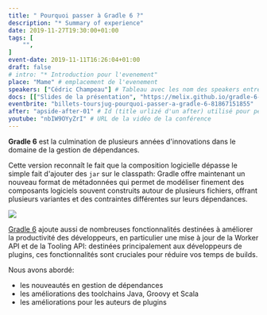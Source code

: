 ```yaml
---
title: " Pourquoi passer à Gradle 6 ?"
description: "* Summary of experience"
date: 2019-11-27T19:30:00+01:00
tags: [
    "",
]
event-date: 2019-11-11T16:26:04+01:00
draft: false
# intro: "* Introduction pour l'evenement"
place: "Mame" # emplacement de l'evenement
speakers: ["Cédric Champeau"] # Tableau avec les nom des speakers entre " et séparé par des ,
docs: [["Slides de la présentation", "https://melix.github.io/gradle-6-whats-new/"], ["Code source de la présentation", "https://github.com/melix/gradle-6-whats-new"]] # Tableau donnant les liens vers les documents de la soirée hors affiche - exemple : [["L'inauguration","http://toursjug.cloud.xwiki.com/xwiki/bin/download/Meetings/20080409/InaugurationToursJUG.pdf"], ["Unitils et Selenium","Unitils-Selenium.pdf"]]
eventbrite: "billets-toursjug-pourquoi-passer-a-gradle-6-81867151855"
after: "apside-after-01" # Id (title urlizé d'un after) utilisé pour peupler la section after d'un evvent (exemple : apside-after-01)
youtube: "nbIW9OYyZrI" # URL de la vidéo de la conférence
---
```

**Gradle 6** est la culmination de plusieurs années d'innovations dans le domaine de la gestion de dépendances.

Cette version reconnaît le fait que la composition logicielle dépasse le simple fait d'ajouter des `jar` sur le classpath: Gradle offre maintenant un nouveau format de métadonnées qui permet de modéliser finement des composants logiciels souvent construits autour de plusieurs fichiers, offrant plusieurs variantes et des contraintes différentes sur leurs dépendances.
<!--more-->
![](Gradle_Assets/Gradle/Primary/PNG/gradle-dark-green-primary.png)

[Gradle 6](https://gradle.org/) ajoute aussi de nombreuses fonctionnalités destinées à améliorer la productivité des développeurs, en particulier une mise à jour de la Worker API et de la Tooling API: destinées principalement aux développeurs de plugins, ces fonctionnalités sont cruciales pour réduire vos temps de builds.

Nous avons abordé:

* les nouveautés en gestion de dépendances
* les améliorations des toolchains Java, Groovy et Scala
* les améliorations pour les auteurs de plugins
